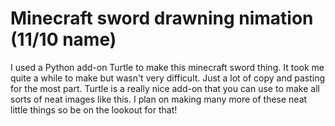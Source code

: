 # Minecraft sword drawning nimation (11/10 name)
I used a Python add-on Turtle to make this minecraft sword thing. It took me quite a while to make but wasn't very difficult. Just a lot of copy and pasting for the most part. Turtle is a really nice add-on that you can use to make all sorts of neat images like this. I plan on making many more of these neat little things so be on the lookout for that! 

 
